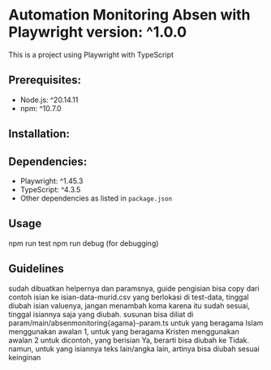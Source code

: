# Automation Monitoring Absen with Playwright version: ^1.0.0
This is a project using Playwright with TypeScript

## Prerequisites:
- Node.js: ^20.14.11
- npm: ^10.7.0

## Installation:

## Dependencies:
- Playwright: ^1.45.3
- TypeScript: ^4.3.5
- Other dependencies as listed in `package.json`

## 

## Usage
npm run test
npm run debug (for debugging)


## Guidelines
sudah dibuatkan helpernya dan paramsnya, guide pengisian bisa copy dari contoh isian ke isian-data-murid.csv yang berlokasi di test-data, tinggal diubah isian valuenya, jangan menambah koma karena itu sudah sesuai, tinggal isiannya saja yang diubah.
susunan bisa diliat di param/main/absenmonitoring{agama}-param.ts
untuk yang beragama Islam menggunakan awalan 1, untuk yang beragama Kristen menggunakan awalan 2
untuk dicontoh, yang berisian Ya, berarti bisa diubah ke Tidak.
namun, untuk yang isiannya teks lain/angka lain, artinya bisa diubah sesuai keinginan
